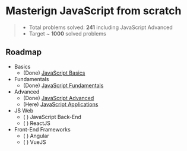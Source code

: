 # Masterign JavaScript from scratch

> -   Total problems solved: **241** including JavaScript Advanced
> -   Target ~ **1000** solved problems

## Roadmap

-   Basics
    -   (Done) [JavaScript Basics](https://github.com/IvanVarbanov/SoftUni/tree/master/JavaScript/01.JavaScript-Basics)
-   Fundamentals
    -   (Done) [JavaScript Fundamentals](https://github.com/IvanVarbanov/SoftUni/tree/master/JavaScript/02.JavaScript-Fundamentals)
-   Advanced
    -   (Done) [JavaScript Advanced](https://github.com/IvanVarbanov/SoftUni/tree/master/JavaScript/03.JavaScript-Advanced)
    -   (Here) [JavaScript Applications](https://github.com/IvanVarbanov/SoftUni/tree/master/JavaScript/04.JavaScript-Applications)
-   JS Web
    -   ( ) JavaScript Back-End
    -   ( ) ReactJS
-   Front-End Frameworks
    -   ( ) Angular
    -   ( ) VueJS
